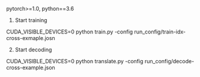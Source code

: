 pytorch>=1.0, python==3.6

1. Start training

CUDA_VISIBLE_DEVICES=0 python train.py -config run_config/train-idx-cross-exmaple.josn

2. Start decoding

CUDA_VISIBLE_DEVICES=0 python translate.py -config run_config/decode-cross-example.json
